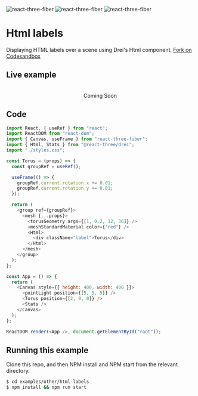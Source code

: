 ![react-three-fiber](https://img.shields.io/badge/dynamic/json?url=https://raw.githubusercontent.com/onion2k/r3f-by-example/develop/examples/other/html-labels/package.json&label=react-three-fiber&query=$.dependencies['react-three-fiber']&color=green) ![react-three-fiber](https://img.shields.io/badge/dynamic/json?url=https://raw.githubusercontent.com/onion2k/r3f-by-example/develop/examples/other/html-labels/package.json&label=three&query=$.dependencies['three']&color=green) ![react-three-fiber](https://img.shields.io/badge/dynamic/json?url=https://raw.githubusercontent.com/onion2k/r3f-by-example/develop/examples/other/html-labels/package.json&label=@react-three/drei&query=$.dependencies['@react-three/drei']&color=green)

# Html labels

Displaying HTML labels over a scene using Drei's Html component. [Fork on Codesandbox](https://githubbox.com/onion2k/r3f-by-example/tree/develop/examples/other/html-labels)

## Live example
<div align="center">
  <br>
Coming Soon
  <br>
</div>

## Code
```js
import React, { useRef } from "react";
import ReactDOM from "react-dom";
import { Canvas, useFrame } from "react-three-fiber";
import { Html, Stats } from "@react-three/drei";
import "./styles.css";

const Torus = (props) => {
  const groupRef = useRef();

  useFrame(() => {
    groupRef.current.rotation.x += 0.01;
    groupRef.current.rotation.y += 0.01;
  });

  return (
    <group ref={groupRef}>
      <mesh {...props}>
        <torusGeometry args={[1, 0.2, 12, 36]} />
        <meshStandardMaterial color={"red"} />
        <Html>
          <div className="label">Torus</div>
        </Html>
      </mesh>
    </group>
  );
};

const App = () => {
  return (
    <Canvas style={{ height: 400, width: 400 }}>
      <pointLight position={[5, 5, 5]} />
      <Torus position={[2, 0, 0]} />
      <Stats />
    </Canvas>
  );
};

ReactDOM.render(<App />, document.getElementById("root"));

```

## Running this example

Clone this repo, and then NPM install and NPM start from the relevant directory.

```bash
$ cd examples/other/html-labels
$ npm install && npm run start
```